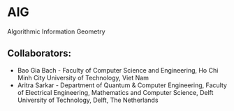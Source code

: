 # AIG
Algorithmic Information Geometry


## Collaborators:
* Bao Gia Bach - Faculty of Computer Science and Engineering, Ho Chi Minh City University of Technology, Viet Nam
* Aritra Sarkar - Department of Quantum & Computer Engineering, Faculty of Electrical Engineering, Mathematics and Computer Science, Delft University of Technology, Delft, The Netherlands
